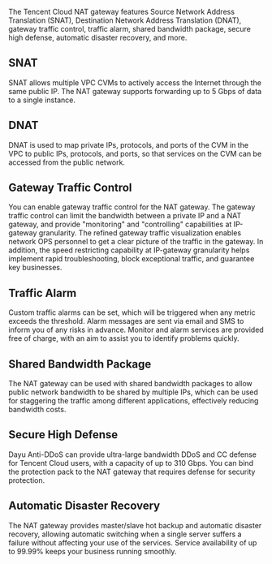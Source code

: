 The Tencent Cloud NAT gateway features Source Network Address Translation (SNAT), Destination Network Address Translation (DNAT), gateway traffic control, traffic alarm, shared bandwidth package, secure high defense, automatic disaster recovery, and more.
## SNAT
SNAT allows multiple VPC CVMs to actively access the Internet through the same public IP. The NAT gateway supports forwarding up to 5 Gbps of data to a single instance.
## DNAT
DNAT is used to map private IPs, protocols, and ports of the CVM in the VPC to public IPs, protocols, and ports, so that services on the CVM can be accessed from the public network.
## Gateway Traffic Control
You can enable gateway traffic control for the NAT gateway. The gateway traffic control can limit the bandwidth between a private IP and a NAT gateway, and provide "monitoring" and "controlling" capabilities at IP-gateway granularity. The refined gateway traffic visualization enables network OPS personnel to get a clear picture of the traffic in the gateway. In addition, the speed restricting capability at IP-gateway granularity helps implement rapid troubleshooting, block exceptional traffic, and guarantee key businesses.
## Traffic Alarm
Custom traffic alarms can be set, which will be triggered when any metric exceeds the threshold. Alarm messages are sent via email and SMS to inform you of any risks in advance. Monitor and alarm services are provided free of charge, with an aim to assist you to identify problems quickly.
## Shared Bandwidth Package
The NAT gateway can be used with shared bandwidth packages to allow public network bandwidth to be shared by multiple IPs, which can be used for staggering the traffic among different applications, effectively reducing bandwidth costs.
## Secure High Defense
Dayu Anti-DDoS can provide ultra-large bandwidth DDoS and CC defense for Tencent Cloud users, with a capacity of up to 310 Gbps. You can bind the protection pack to the NAT gateway that requires defense for security protection.
## Automatic Disaster Recovery
The NAT gateway provides master/slave hot backup and automatic disaster recovery, allowing automatic switching when a single server suffers a failure without affecting your use of the services. Service availability of up to 99.99% keeps your business running smoothly.
	








